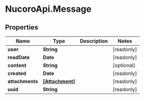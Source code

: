 # NucoroApi.Message

## Properties

Name | Type | Description | Notes
------------ | ------------- | ------------- | -------------
**user** | **String** |  | [readonly] 
**readDate** | **Date** |  | [readonly] 
**content** | **String** |  | [optional] 
**created** | **Date** |  | [readonly] 
**attachments** | [**[Attachment]**](Attachment.md) |  | [readonly] 
**uuid** | **String** |  | [readonly] 


